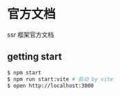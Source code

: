 # 官方文档

ssr 框架官方文档
## getting start

```bash
$ npm start
$ npm run start:vite # 启动 by vite
$ open http://localhost:3000
```
